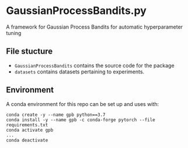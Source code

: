 # GaussianProcessBandits.py
A framework for Gaussian Process Bandits for automatic hyperparameter tuning

## File stucture
- `GaussianProcessBandits` contains the source code for the package
- `datasets` contains datasets pertaining to experiments.

## Environment
A conda environment for this repo can be set up and uses with:
```
conda create -y --name gpb python==3.7
conda install -y --name gpb -c conda-forge pytorch --file requirements.txt
conda activate gpb
...
conda deactivate
```
